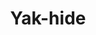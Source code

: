 ---
layout: item
title: Yak-hide
item-id: 10818
datatable: true
id: 10818
name: "Yak-hide"
members: true
lowalch: 20
highalch: 30
examine: "Thakkrad, of Neitiznot, can cure this."
monsters:
  - id: 5816
    name: "Yak"
    members: true
    combat_level: 22
    wiki_url: "https://oldschool.runescape.wiki/w/Yak"
    drops:
      - quantity: "1"
        rarity: 1
    image: "https://oldschool.runescape.wiki/images/a/a0/Yak.png?a94ea"
---